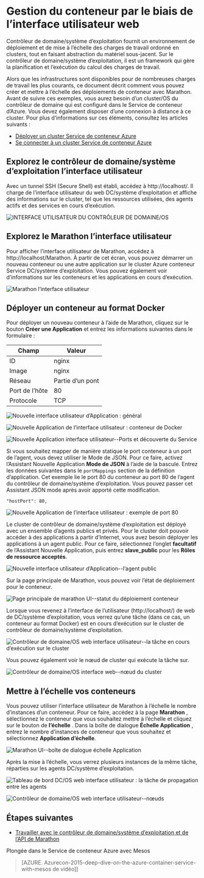 <properties
   pageTitle="Gestion des conteneurs Azure Service du conteneur par le biais de l’interface utilisateur web | Microsoft Azure"
   description="Déployer des conteneurs à un service de cluster Azure conteneur à l’aide de l’interface utilisateur du web Marathon."
   services="container-service"
   documentationCenter=""
   authors="neilpeterson"
   manager="timlt"
   editor=""
   tags="acs, azure-container-service"
   keywords="Services-docker, conteneurs, Micro, Mesos, Azure"/>

<tags
   ms.service="container-service"
   ms.devlang="na"
   ms.topic="get-started-article"
   ms.tgt_pltfrm="na"
   ms.workload="na"
   ms.date="09/19/2016"
   ms.author="timlt"/>

# <a name="container-management-through-the-web-ui"></a>Gestion du conteneur par le biais de l’interface utilisateur web

Contrôleur de domaine/système d’exploitation fournit un environnement de déploiement et de mise à l’échelle des charges de travail ordonné en clusters, tout en faisant abstraction du matériel sous-jacent. Sur le contrôleur de domaine/système d’exploitation, il est un framework qui gère la planification et l’exécution du calcul des charges de travail.

Alors que les infrastructures sont disponibles pour de nombreuses charges de travail les plus courants, ce document décrit comment vous pouvez créer et mettre à l’échelle des déploiements de conteneur avec Marathon. Avant de suivre ces exemples, vous aurez besoin d’un cluster/OS du contrôleur de domaine qui est configuré dans le Service de conteneur d’Azure. Vous devez également disposer d’une connexion à distance à ce cluster. Pour plus d’informations sur ces éléments, consultez les articles suivants :

- [Déployer un cluster Service de conteneur Azure](container-service-deployment.md)
- [Se connecter à un cluster Service de conteneur Azure](container-service-connect.md)

## <a name="explore-the-dcos-ui"></a>Explorez le contrôleur de domaine/système d’exploitation l’interface utilisateur

Avec un tunnel SSH (Secure Shell) est établi, accédez à http://localhost/. Il charge de l’interface utilisateur du web DC/système d’exploitation et affiche des informations sur le cluster, tel que les ressources utilisées, des agents actifs et des services en cours d’exécution.

![INTERFACE UTILISATEUR DU CONTRÔLEUR DE DOMAINE/OS](media/dcos/dcos2.png)

## <a name="explore-the-marathon-ui"></a>Explorez le Marathon l’interface utilisateur

Pour afficher l’interface utilisateur de Marathon, accédez à http://localhost/Marathon. À partir de cet écran, vous pouvez démarrer un nouveau conteneur ou une autre application sur le cluster Azure conteneur Service DC/système d’exploitation. Vous pouvez également voir d’informations sur les conteneurs et les applications en cours d’exécution.  

![Marathon l’interface utilisateur](media/dcos/dcos3.png)

## <a name="deploy-a-docker-formatted-container"></a>Déployer un conteneur au format Docker

Pour déployer un nouveau conteneur à l’aide de Marathon, cliquez sur le bouton **Créer une Application** et entrez les informations suivantes dans le formulaire :

Champ           | Valeur
----------------|-----------
ID              | nginx
Image           | nginx
Réseau         | Partie d’un pont
Port de l’hôte       | 80
Protocole        | TCP

![Nouvelle interface utilisateur d’Application : général](media/dcos/dcos4.png)

![Nouvelle Application de l’interface utilisateur : conteneur de Docker](media/dcos/dcos5.png)

![Nouvelle Application interface utilisateur--Ports et découverte du Service](media/dcos/dcos6.png)

Si vous souhaitez mapper de manière statique le port conteneur à un port de l’agent, vous devez utiliser le Mode de JSON. Pour ce faire, activez l’Assistant Nouvelle Application **Mode de JSON** à l’aide de la bascule. Entrez les données suivantes dans le `portMappings` section de la définition d’application. Cet exemple lie le port 80 du conteneur au port 80 de l’agent du contrôleur de domaine/système d’exploitation. Vous pouvez passer cet Assistant JSON mode après avoir apporté cette modification.

```none
"hostPort": 80,
```

![Nouvelle Application de l’interface utilisateur : exemple de port 80](media/dcos/dcos13.png)

Le cluster de contrôleur de domaine/système d’exploitation est déployé avec un ensemble d’agents publics et privés. Pour le cluster doit pouvoir accéder à des applications à partir d’Internet, vous avez besoin déployer les applications à un agent public. Pour ce faire, sélectionnez l’onglet **facultatif** de l’Assistant Nouvelle Application, puis entrez **slave_public** pour les **Rôles de ressource acceptés**.

![Nouvelle interface utilisateur d’Application--l’agent public](media/dcos/dcos14.png)

Sur la page principale de Marathon, vous pouvez voir l’état de déploiement pour le conteneur.

![Page principale de marathon UI--statut du déploiement conteneur](media/dcos/dcos7.png)

Lorsque vous revenez à l’interface de l’utilisateur (http://localhost/) de web de DC/système d’exploitation, vous verrez qu’une tâche (dans ce cas, un conteneur au format Docker) est en cours d’exécution sur le cluster de contrôleur de domaine/système d’exploitation.

![Contrôleur de domaine/OS web interface utilisateur--la tâche en cours d’exécution sur le cluster](media/dcos/dcos8.png)

Vous pouvez également voir le nœud de cluster qui exécute la tâche sur.

![Contrôleur de domaine/OS interface web--nœud du cluster](media/dcos/dcos9.png)

## <a name="scale-your-containers"></a>Mettre à l’échelle vos conteneurs

Vous pouvez utiliser l’interface utilisateur de Marathon à l’échelle le nombre d’instances d’un conteneur. Pour ce faire, accédez à la page **Marathon** , sélectionnez le conteneur que vous souhaitez mettre à l’échelle et cliquez sur le bouton de **l’échelle** . Dans la boîte de dialogue **Échelle Application** , entrez le nombre d’instances de conteneur que vous souhaitez et sélectionnez **Application d’échelle**.

![Marathon UI--boîte de dialogue échelle Application](media/dcos/dcos10.png)

Après la mise à l’échelle, vous verrez plusieurs instances de la même tâche, réparties sur les agents DC/système d’exploitation.

![Tableau de bord DC/OS web interface utilisateur : la tâche de propagation entre les agents](media/dcos/dcos11.png)

![Contrôleur de domaine/OS web interface utilisateur--nœuds](media/dcos/dcos12.png)

## <a name="next-steps"></a>Étapes suivantes

- [Travailler avec le contrôleur de domaine/système d’exploitation et de l’API de Marathon](container-service-mesos-marathon-rest.md)

Plongée dans le Service de conteneur Azure avec Mesos

> [AZURE. Azurecon-2015-deep-dive-on-the-azure-container-service-with-mesos de vidéo]]
